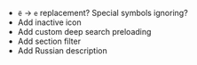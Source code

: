 - `ё` → `е` replacement? Special symbols ignoring?
- Add inactive icon
- Add custom deep search preloading
- Add section filter
- Add Russian description
